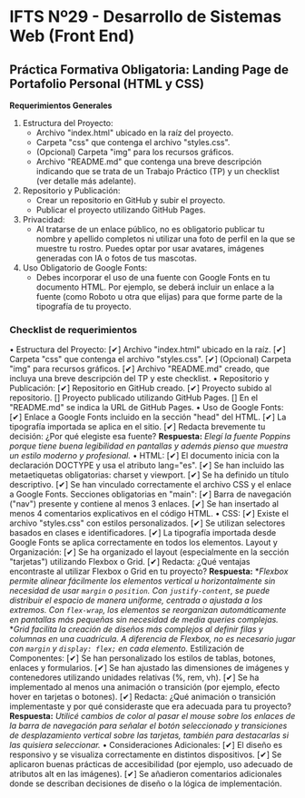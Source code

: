 # IFTS Nº29 - Desarrollo de Sistemas Web (Front End)
## Práctica Formativa Obligatoria: Landing Page de Portafolio Personal (HTML y CSS)

**Requerimientos Generales**  
1. Estructura del Proyecto:
    * Archivo "index.html" ubicado en la raíz del proyecto. 
    * Carpeta "css" que contenga el archivo "styles.css".
    * (Opcional) Carpeta "img" para los recursos gráficos.
    * Archivo "README.md" que contenga una breve descripción indicando que se trata de un Trabajo Práctico (TP) y un checklist (ver detalle más adelante).
2. Repositorio y Publicación:
    * Crear un repositorio en GitHub y subir el proyecto. 
    * Publicar el proyecto utilizando GitHub Pages.
3. Privacidad: 
    * Al tratarse de un enlace público, no es obligatorio publicar tu nombre y apellido completos ni utilizar una foto de perfil en la que se muestre tu rostro. Puedes optar por usar avatares, imágenes generadas con IA o fotos de tus mascotas.
4. Uso Obligatorio de Google Fonts:
    * Debes incorporar el uso de una fuente con Google Fonts en tu documento HTML.  Por ejemplo, se deberá incluir un enlace a la fuente (como Roboto u otra que elijas) para que forme parte de la tipografía de tu proyecto.

### Checklist de requerimientos
• Estructura del Proyecto:
[✔] Archivo "index.html" ubicado en la raíz.
[✔] Carpeta "css" que contenga el archivo "styles.css".
[✔] (Opcional) Carpeta "img" para recursos gráficos.
[✔] Archivo "README.md" creado, que incluya una breve descripción del TP y este checklist.
• Repositorio y Publicación:
[✔] Repositorio en GitHub creado.
[✔] Proyecto subido al repositorio.
[] Proyecto publicado utilizando GitHub Pages.
[] En el "README.md" se indica la URL de GitHub Pages.
• Uso de Google Fonts:
[✔] Enlace a Google Fonts incluido en la sección "head" del HTML.
[✔] La tipografía importada se aplica en el sitio.
[✔] Redacta brevemente tu decisión: ¿Por qué elegiste esa fuente?
**Respuesta:** *Elegí la fuente Poppins porque tiene buena legibilidad en pantallas y además pienso que muestra un estilo moderno y profesional.*
• HTML:
[✔] El documento inicia con la declaración DOCTYPE y usa el atributo lang="es".
[✔] Se han incluido las metaetiquetas obligatorias: charset y viewport.
[✔] Se ha definido un título descriptivo.
[✔] Se han vinculado correctamente el archivo CSS y el enlace a Google Fonts.
Secciones obligatorias en "main":
[✔] Barra de navegación ("nav") presente y contiene al menos 3 enlaces.
[✔] Se han insertado al menos 4 comentarios explicativos en el código HTML.
• CSS:
[✔] Existe el archivo "styles.css" con estilos personalizados.
[✔] Se utilizan selectores basados en clases e identificadores.
[✔] La tipografía importada desde Google Fonts se aplica correctamente en todos los elementos.
Layout y Organización:
[✔] Se ha organizado el layout (especialmente en la sección "tarjetas") utilizando Flexbox o Grid.
[✔] Redacta: ¿Qué ventajas encontraste al utilizar Flexbox o Grid en tu proyecto?
**Respuesta:** **Flexbox permite alinear fácilmente los elementos vertical u horizontalmente sin necesidad de usar `margin` o `position`. Con `justify-content`, se puede distribuir el espacio de manera uniforme, centrada o ajustada a los extremos. Con `flex-wrap`, los elementos se reorganizan automáticamente en pantallas más pequeñas sin necesidad de media queries complejas.* **Grid facilita la creación de diseños más complejos al definir filas y columnas en una cuadrícula. A diferencia de Flexbox, no es necesario jugar con `margin` y `display: flex;` en cada elemento.*
Estilización de Componentes:
[✔] Se han personalizado los estilos de tablas, botones, enlaces y formularios.
[✔] Se han ajustado las dimensiones de imágenes y contenedores utilizando unidades relativas (%,
rem, vh).
[✔] Se ha implementado al menos una animación o transición (por ejemplo, efecto hover en
tarjetas o botones).
[✔] Redacta: ¿Qué animación o transición implementaste y por qué consideraste que era
adecuada para tu proyecto?
**Respuesta:** *Utilicé cambios de color al pasar el mouse sobre los enlaces de la barra de navegación para señalar el botón seleccionado y transiciones de desplazamiento vertical sobre las tarjetas, también para destacarlas si las quisiera seleccionar.*
• Consideraciones Adicionales:
[✔] El diseño es responsivo y se visualiza correctamente en distintos dispositivos.
[✔] Se aplicaron buenas prácticas de accesibilidad (por ejemplo, uso adecuado de atributos alt en
las imágenes).
[✔] Se añadieron comentarios adicionales donde se describan decisiones de diseño o la lógica de
implementación.